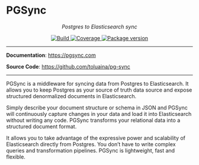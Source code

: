 # PGSync

<p align="center">
    <em>Postgres to Elasticsearch sync</em>
</p>
<p align="center">
<a href="https://github.com/toluaina/pgsync/actions" target="_blank">
    <img src="https://github.com/toluaina/pgsync/workflows/build/badge.svg" alt="Build">
</a>
<a href="https://codecov.io/gh/toluaina/pgsync" target="_blank">
    <img src="https://codecov.io/gh/toluaina/pgsync/branch/master/graph/badge.svg?token=EJCPrws1tE" alt="Coverage">
</a>
<a href="https://badge.fury.io/py/pgsync" target="_blank">
    <img src="https://badge.fury.io/py/pgsync.svg" alt="Package version">
</a>
</p>


---

**Documentation**: <a href="https://pgsync.com" target="_blank">https://pgsync.com</a>

**Source Code**: <a href="https://github.com/toluaina/pg-sync" target="_blank">https://github.com/toluaina/pg-sync</a>

---


PGSync is a middleware for syncing data from Postgres to Elasticsearch. 
It allows you to keep Postgres as your source of truth data source and expose 
structured denormalized documents in Elasticsearch.

Simply describe your document structure or schema in JSON and PGSync will 
continuously capture changes in your data and load it into Elasticsearch without 
writing any code. PGSync transforms your relational data into a structured 
document format.

It allows you to take advantage of the expressive power and scalability of 
Elasticsearch directly from Postgres. You don’t have to write complex queries 
and transformation pipelines. PGSync is lightweight, fast and flexible.
